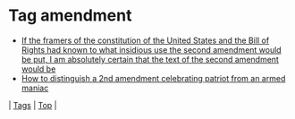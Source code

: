 <!--
title: Tag amendment
date: 2020-06-28T15:26:59.617Z
tags:
-->
# Tag amendment

 * [If the framers of the constitution of the United States and the Bill of Rights had known to what insidious use the second amendment would be put, I am absolutely certain that the text of the second amendment would be](87871788124.md)
 * [How to distinguish a 2nd amendment celebrating patriot from an armed maniac](88552195029.md)

| [Tags](tags.md) | [Top](index.md) |
